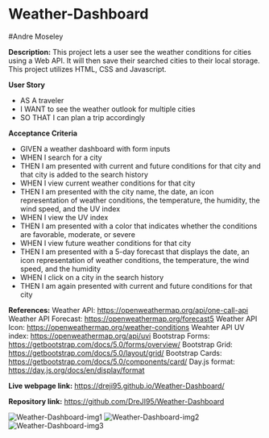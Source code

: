# Weather-Dashboard
#Andre Moseley

**Description:** 
This project lets a user see the weather conditions for cities using a Web API. It will then save their searched cities to their local storage. This project utilizes HTML, CSS and Javascript.

**User Story**
- AS A traveler
- I WANT to see the weather outlook for multiple cities
- SO THAT I can plan a trip accordingly

**Acceptance Criteria**
- GIVEN a weather dashboard with form inputs
- WHEN I search for a city
- THEN I am presented with current and future conditions for that city and that city is added to the search history
- WHEN I view current weather conditions for that city
- THEN I am presented with the city name, the date, an icon representation of weather conditions, the temperature, the humidity, the wind speed, and the UV index
- WHEN I view the UV index
- THEN I am presented with a color that indicates whether the conditions are favorable, moderate, or severe
- WHEN I view future weather conditions for that city
- THEN I am presented with a 5-day forecast that displays the date, an icon representation of weather conditions, the temperature, the wind speed, and the humidity
- WHEN I click on a city in the search history
- THEN I am again presented with current and future conditions for that city

**References:** 
Weather API: https://openweathermap.org/api/one-call-api
Weather API Forecast: https://openweathermap.org/forecast5
Weather API Icon: https://openweathermap.org/weather-conditions
Weahter API UV index: https://openweathermap.org/api/uvi
Bootstrap Forms: https://getbootstrap.com/docs/5.0/forms/overview/
Bootstrap Grid: https://getbootstrap.com/docs/5.0/layout/grid/
Bootstrap Cards: https://getbootstrap.com/docs/5.0/components/card/
Day.js format: https://day.js.org/docs/en/display/format

**Live webpage link:** https://dreji95.github.io/Weather-Dashboard/

**Repository link:** https://github.com/DreJI95/Weather-Dashboard

![Weather-Dashboard-img1](https://user-images.githubusercontent.com/76451565/113534573-1cc5dd00-959f-11eb-8bed-fcb2b79c379b.PNG)
![Weather-Dashboard-img2](https://user-images.githubusercontent.com/76451565/113534579-1f283700-959f-11eb-9b85-c536c01e0626.PNG)
![Weather-Dashboard-img3](https://user-images.githubusercontent.com/76451565/113534581-20f1fa80-959f-11eb-825e-0a7bfa50a32b.PNG)


